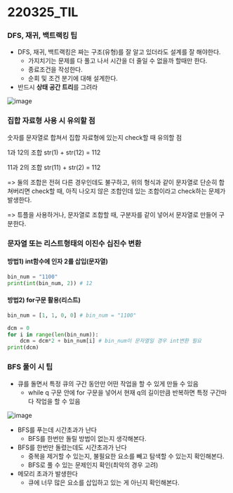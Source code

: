 # 220325_TIL

### DFS, 재귀, 백트랙킹 팁

- DFS, 재귀, 백트랙킹은 짜는 구조(유형)를 잘 알고 있더라도 설계를 잘 해야한다.
  - 가지치기는 문제를 다 풀고 나서 시간을 더 줄일 수 없을까 할때만 한다.
  - 종료조건을 작성한다.
  - 순회 및 조건 분기에 대해 설계한다.
- 반드시 **상태 공간 트리**를 그려라

![image](https://user-images.githubusercontent.com/93081720/160066897-4fcb9238-ff73-471f-93d8-9c4a98bd1c01.png)



### 집합 자료형 사용 시 유의할 점

숫자를 문자열로 합쳐서 집합 자료형에 있는지 check할 때 유의할 점

1과 12의 조합 str(1) + str(12) = 112

11과 2의 조합 str(11) + str(2) = 112

=> 둘의 조합은 전혀 다른 경우인데도 불구하고, 위의 형식과 같이 문자열로 단순히 합쳐버리면 check할 때, 아직 나오지 않은 조합인데 있는 조합이라고 check하는 문제가 발생한다.

=> 튜플을 사용하거나, 문자열로 조합할 때, 구분자를 같이 넣어서 문자열로 만들어 구분한다.



### 문자열 또는 리스트형태의 이진수 십진수 변환

#### 방법1) int함수에 인자 2를 삽입(문자열)

```python
bin_num = "1100"
print(int(bin_num, 2)) # 12
```



#### 방법2) for구문 활용(리스트)

```python
bin_num = [1, 1, 0, 0] # bin_num = "1100"

dcm = 0
for i in range(len(bin_num)):
    dcm = dcm*2 + bin_num[i] # bin_num이 문자열일 경우 int변환 필요
print(dcm)
```



### BFS 풀이 시 팁

- 큐를 돌면서 특정 큐의 구간 동안만 어떤 작업을 할 수 있게 만들 수 있음
  - while q 구문 안에 for 구문을 넣어서 현재 q의 길이만큼 반복하면 특정 구간마다 작업을 할 수 있음

![image](https://user-images.githubusercontent.com/93081720/160101560-ab7460b2-7e3b-4f8e-bf43-976d78c404c9.png)

- BFS를 푸는데 시간초과가 난다
  - BFS를 한번만 돌릴 방법이 없는지 생각해본다.
- BFS를 한번만 돌렸는데도 시간초과가 난다
  - 중복을 제거할 수 있는지, 불필요한 요소를 빼고 탐색할 수 있는지 확인해본다.
  - BFS로 풀 수 있는 문제인지 확인(최악의 경우 고려)
- 메모리 초과가 발생한다
  - 큐에 너무 많은 요소를 삽입하고 있는 게 아닌지 확인해본다.
